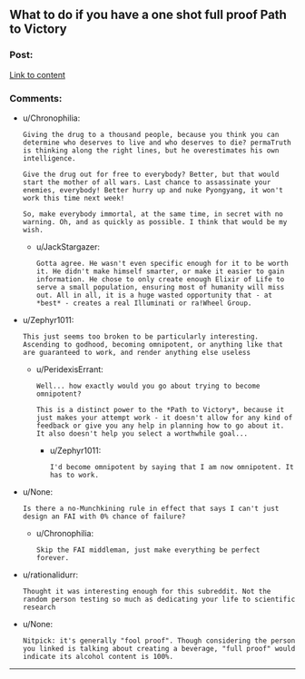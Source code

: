 ## What to do if you have a one shot full proof Path to Victory

### Post:

[Link to content](http://www.reddit.com/r/AskReddit/comments/2e3y3e/if_you_knew_the_next_thing_you_attempted_would/cjvx2vn)

### Comments:

- u/Chronophilia:
  ```
  Giving the drug to a thousand people, because you think you can determine who deserves to live and who deserves to die? permaTruth is thinking along the right lines, but he overestimates his own intelligence.

  Give the drug out for free to everybody? Better, but that would start the mother of all wars. Last chance to assassinate your enemies, everybody! Better hurry up and nuke Pyongyang, it won't work this time next week!

  So, make everybody immortal, at the same time, in secret with no warning. Oh, and as quickly as possible. I think that would be my wish.
  ```

  - u/JackStargazer:
    ```
    Gotta agree. He wasn't even specific enough for it to be worth it. He didn't make himself smarter, or make it easier to gain information. He chose to only create enough Elixir of Life to serve a small population, ensuring most of humanity will miss out. All in all, it is a huge wasted opportunity that - at *best* - creates a real Illuminati or ra!Wheel Group.
    ```

- u/Zephyr1011:
  ```
  This just seems too broken to be particularly interesting. Ascending to godhood, becoming omnipotent, or anything like that are guaranteed to work, and render anything else useless
  ```

  - u/PeridexisErrant:
    ```
    Well... how exactly would you go about trying to become omnipotent?  

    This is a distinct power to the *Path to Victory*, because it just makes your attempt work - it doesn't allow for any kind of feedback or give you any help in planning how to go about it.  It also doesn't help you select a worthwhile goal...
    ```

    - u/Zephyr1011:
      ```
      I'd become omnipotent by saying that I am now omnipotent. It has to work.
      ```

- u/None:
  ```
  Is there a no-Munchkining rule in effect that says I can't just design an FAI with 0% chance of failure?
  ```

  - u/Chronophilia:
    ```
    Skip the FAI middleman, just make everything be perfect forever.
    ```

- u/rationalidurr:
  ```
  Thought it was interesting enough for this subreddit. Not the random person testing so much as dedicating your life to scientific research
  ```

- u/None:
  ```
  Nitpick: it's generally "fool proof". Though considering the person you linked is talking about creating a beverage, "full proof" would indicate its alcohol content is 100%.
  ```

---

